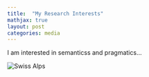 ```yaml
---
title:  "My Research Interests"
mathjax: true
layout: post
categories: media
---
```


I am interested in semanticss and pragmatics...


![Swiss Alps](https://user-images.githubusercontent.com/4943215/55412536-edbba180-5567-11e9-9c70-6d33bca3f8ed.jpg)

